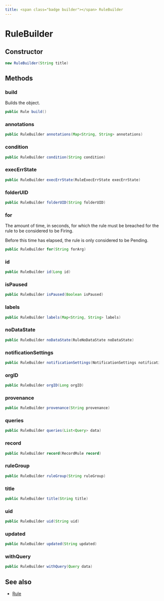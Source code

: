 ```yaml
---
title: <span class="badge builder"></span> RuleBuilder
---
```

# <span class="badge builder"></span> RuleBuilder

## Constructor

```java
new RuleBuilder(String title)
```
## Methods

### <span class="badge object-method"></span> build

Builds the object.

```java
public Rule build()
```

### <span class="badge object-method"></span> annotations

```java
public RuleBuilder annotations(Map<String, String> annotations)
```

### <span class="badge object-method"></span> condition

```java
public RuleBuilder condition(String condition)
```

### <span class="badge object-method"></span> execErrState

```java
public RuleBuilder execErrState(RuleExecErrState execErrState)
```

### <span class="badge object-method"></span> folderUID

```java
public RuleBuilder folderUID(String folderUID)
```

### <span class="badge object-method"></span> for

The amount of time, in seconds, for which the rule must be breached for the rule to be considered to be Firing.

Before this time has elapsed, the rule is only considered to be Pending.

```java
public RuleBuilder for(String forArg)
```

### <span class="badge object-method"></span> id

```java
public RuleBuilder id(Long id)
```

### <span class="badge object-method"></span> isPaused

```java
public RuleBuilder isPaused(Boolean isPaused)
```

### <span class="badge object-method"></span> labels

```java
public RuleBuilder labels(Map<String, String> labels)
```

### <span class="badge object-method"></span> noDataState

```java
public RuleBuilder noDataState(RuleNoDataState noDataState)
```

### <span class="badge object-method"></span> notificationSettings

```java
public RuleBuilder notificationSettings(NotificationSettings notificationSettings)
```

### <span class="badge object-method"></span> orgID

```java
public RuleBuilder orgID(Long orgID)
```

### <span class="badge object-method"></span> provenance

```java
public RuleBuilder provenance(String provenance)
```

### <span class="badge object-method"></span> queries

```java
public RuleBuilder queries(List<Query> data)
```

### <span class="badge object-method"></span> record

```java
public RuleBuilder record(RecordRule record)
```

### <span class="badge object-method"></span> ruleGroup

```java
public RuleBuilder ruleGroup(String ruleGroup)
```

### <span class="badge object-method"></span> title

```java
public RuleBuilder title(String title)
```

### <span class="badge object-method"></span> uid

```java
public RuleBuilder uid(String uid)
```

### <span class="badge object-method"></span> updated

```java
public RuleBuilder updated(String updated)
```

### <span class="badge object-method"></span> withQuery

```java
public RuleBuilder withQuery(Query data)
```

## See also

 * <span class="badge object-type-class"></span> [Rule](./object-Rule.md)
